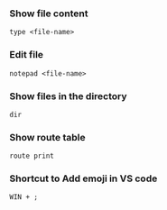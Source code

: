 ### Show file content

`type <file-name>`

### Edit file

`notepad <file-name>`

### Show files in the directory

`dir `

### Show route table

```shell
route print
```
### Shortcut to Add emoji in VS code

```
WIN + ;
```

